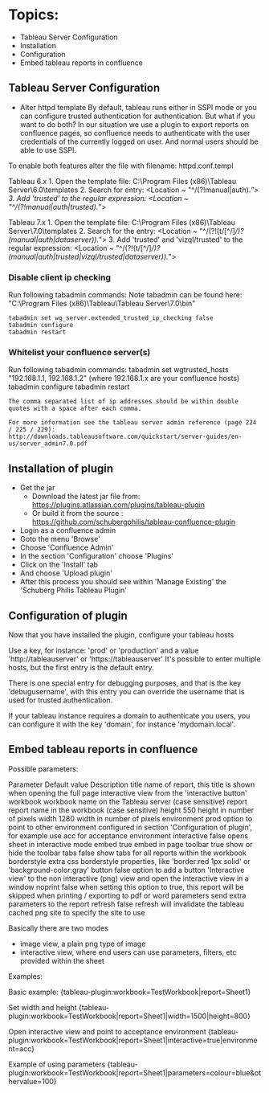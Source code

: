 # Topics:
* Tableau Server Configuration
* Installation
* Configuration
* Embed tableau reports in confluence

## Tableau Server Configuration
* Alter httpd template
By default, tableau runs either in SSPI mode or you can configure trusted authentication for authentication. But what if you want to do both?
In our situation we use a plugin to export reports on confluence pages, so confluence needs to authenticate with the user credentials of the currently logged on user. And normal users should be able to use SSPI.

To enable both features alter the file with filename: httpd.conf.templ

Tableau 6.x
    1. Open the template file:
        C:\Program Files (x86)\Tableau Server\6.0\templates
    2. Search for entry:
        <Location ~ "^/(?!manual|auth).*">
    3. Add 'trusted' to the regular expression:
        <Location ~ "^/(?!manual|auth|trusted).*">

Tableau 7.x
    1. Open the template file:
        C:\Program Files (x86)\Tableau Server\7.0\templates
    2. Search for the entry:
        <Location ~ "^/(?!(t/[^/]*/)?(manual|auth|dataserver)).*">
    3. Add 'trusted' and 'vizql/trusted' to the regular expression:
        <Location ~ "^/(?!(t/[^/]*/)?(manual|auth|trusted|vizql/trusted|dataserver)).*">

### Disable client ip checking
Run following tabadmin commands:
Note tabadmin can be found here: "C:\Program Files (x86)\Tableau\Tableau Server\7.0\bin"

	tabadmin set wg_server.extended_trusted_ip_checking false
	tabadmin configure
	tabadmin restart

### Whitelist your confluence server(s)
Run following tabadmin commands:
    tabadmin set wgtrusted_hosts "192.168.1.1, 192.168.1.2" (where 192.168.1.x are your confluence hosts)
    tabadmin configure
    tabadmin restart

	The comma separated list of ip addresses should be within double quotes with a space after each comma.

	For more information see the tableau server admin reference (page 224 / 225 / 229):
	http://downloads.tableausoftware.com/quickstart/server-guides/en-us/server_admin7.0.pdf

## Installation of plugin
* Get the jar
    * Download the latest jar file from: https://plugins.atlassian.com/plugins/tableau-plugin
	* Or build it from the source : https://github.com/schubergphilis/tableau-confluence-plugin
* Login as a confluence admin
* Goto the menu 'Browse'
* Choose 'Confluence Admin'
* In the section 'Configuration' choose 'Plugins'
* Click on the 'Install' tab
* And choose 'Upload plugin'
* After this process you should see within 'Manage Existing' the 'Schuberg Philis Tableau Plugin'

## Configuration of plugin
Now that you have installed the plugin, configure your tableau hosts

Use a key, for instance: 'prod' or 'production' and a value 'http://tableauserver' or 'https://tableauserver'
It's possible to enter multiple hosts, but the first entry is the default entry.

There is one special entry for debugging purposes, and that is the key 'debugusername', with this entry you can override the username that is used for trusted authentication.

If your tableau instance requires a domain to authenticate you users, you can configure it with the key 'domain', for instance 'mydomain.local'.

## Embed tableau reports in confluence

Possible parameters:

Parameter	Default value	Description
title 						name of report, this title is shown when opening the full page interactive view from the 'interactive button'
workbook 	  				workbook name on the Tableau server (case sensitive)
report 	  					report name in the workbook (case sensitive)
height 		550 			height in number of pixels
width 		1280 			width in number of pixels
environment prod 			option to point to other environment configured in section 'Configuration of plugin', for example use acc for acceptance environment
interactive false 			opens sheet in interactive mode
embed 		true 			embed in page
toolbar 	true 			show or hide the toolbar
tabs 		false 			show tabs for all reports within the workbook
borderstyle 	  			extra css borderstyle properties, like 'border:red 1px solid' or 'background-color:gray'
button 		false 			option to add a button 'Interactive view' to the non interactive (png) view and open the interactive view in a window
noprint 	false 			when setting this option to true, this report will be skipped when printing / exporting to pdf or word
parameters					send extra parameters to the report
refresh		false			refresh will invalidate the tableau cached png
site                        to specify the site to use

Basically there are two modes
* image view, a plain png type of image
* interactive view, where end users can use parameters, filters, etc provided within the sheet

Examples:

Basic example:
    {tableau-plugin:workbook=TestWorkbook|report=Sheet1}

Set width and height
    {tableau-plugin:workbook=TestWorkbook|report=Sheet1|width=1500|height=800}

Open interactive view and point to acceptance environment
    {tableau-plugin:workbook=TestWorkbook|report=Sheet1|interactive=true|environment=acc}

Example of using parameters
    {tableau-plugin:workbook=TestWorkbook|report=Sheet1|parameters=colour=blue&othervalue=100}
